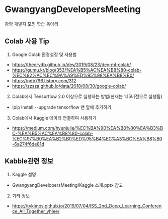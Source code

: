 # GwangyangDevelopersMeeting
광양 개발자 모임 학습 동아리

## Colab 사용 Tip
 1. Google Colab 환경설정 및 사용법
  - https://theorydb.github.io/dev/2019/08/23/dev-ml-colab/
  - https://gumu.kr/blog/353/%EA%B5%AC%EA%B8%80-colab-%EC%82%AC%EC%9A%A9%ED%95%98%EA%B8%B0/
  - https://ndb796.tistory.com/312
  - https://zzsza.github.io/data/2018/08/30/google-colab/
  
 2. Colab에서 Tensorflow 2.0 이상으로 실행하는 방법(현재는 1.15버전으로 실행됨)
  - !pip install --upgrade tensorflow 맨 앞에 추가하기
  
 3. Colab에서 Kaggle 데이터 연결하여 사용하기
  - https://medium.com/hyunjulie/%EC%BA%90%EA%B8%80%EA%B3%BC-%EA%B5%AC%EA%B8%80-colab-%EC%97%B0%EA%B2%B0%ED%95%B4%EC%A3%BC%EA%B8%B0-6a274f6de81d

## Kabble관련 정보
 1. Kaggle 설명
  - GwangyangDevelopersMeeting/Kaggle 소개.pptx 참고
  
 2. 기타 정보
  - https://tykimos.github.io/2019/07/04/ISS_2nd_Deep_Learning_Conference_All_Together_yhlee/
